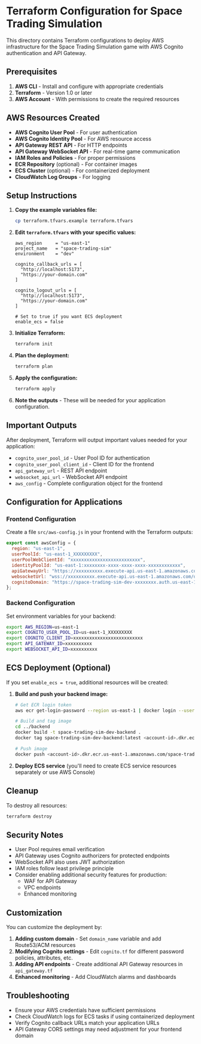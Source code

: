 # Terraform Configuration for Space Trading Simulation

This directory contains Terraform configurations to deploy AWS infrastructure for the Space Trading Simulation game with AWS Cognito authentication and API Gateway.

## Prerequisites

1. **AWS CLI** - Install and configure with appropriate credentials
2. **Terraform** - Version 1.0 or later
3. **AWS Account** - With permissions to create the required resources

## AWS Resources Created

- **AWS Cognito User Pool** - For user authentication
- **AWS Cognito Identity Pool** - For AWS resource access
- **API Gateway REST API** - For HTTP endpoints
- **API Gateway WebSocket API** - For real-time game communication
- **IAM Roles and Policies** - For proper permissions
- **ECR Repository** (optional) - For container images
- **ECS Cluster** (optional) - For containerized deployment
- **CloudWatch Log Groups** - For logging

## Setup Instructions

1. **Copy the example variables file:**
   ```bash
   cp terraform.tfvars.example terraform.tfvars
   ```

2. **Edit `terraform.tfvars` with your specific values:**
   ```hcl
   aws_region     = "us-east-1"
   project_name   = "space-trading-sim"
   environment    = "dev"
   
   cognito_callback_urls = [
     "http://localhost:5173",
     "https://your-domain.com"
   ]
   
   cognito_logout_urls = [
     "http://localhost:5173", 
     "https://your-domain.com"
   ]
   
   # Set to true if you want ECS deployment
   enable_ecs = false
   ```

3. **Initialize Terraform:**
   ```bash
   terraform init
   ```

4. **Plan the deployment:**
   ```bash
   terraform plan
   ```

5. **Apply the configuration:**
   ```bash
   terraform apply
   ```

6. **Note the outputs** - These will be needed for your application configuration.

## Important Outputs

After deployment, Terraform will output important values needed for your application:

- `cognito_user_pool_id` - User Pool ID for authentication
- `cognito_user_pool_client_id` - Client ID for the frontend
- `api_gateway_url` - REST API endpoint
- `websocket_api_url` - WebSocket API endpoint
- `aws_config` - Complete configuration object for the frontend

## Configuration for Applications

### Frontend Configuration

Create a file `src/aws-config.js` in your frontend with the Terraform outputs:

```javascript
export const awsConfig = {
  region: "us-east-1",
  userPoolId: "us-east-1_XXXXXXXXX",
  userPoolWebClientId: "xxxxxxxxxxxxxxxxxxxxxxxxxx", 
  identityPoolId: "us-east-1:xxxxxxxx-xxxx-xxxx-xxxx-xxxxxxxxxxxx",
  apiGatewayUrl: "https://xxxxxxxxxx.execute-api.us-east-1.amazonaws.com/dev",
  websocketUrl: "wss://xxxxxxxxxx.execute-api.us-east-1.amazonaws.com/dev",
  cognitoDomain: "https://space-trading-sim-dev-xxxxxxxx.auth.us-east-1.amazoncognito.com"
};
```

### Backend Configuration

Set environment variables for your backend:

```bash
export AWS_REGION=us-east-1
export COGNITO_USER_POOL_ID=us-east-1_XXXXXXXXX
export COGNITO_CLIENT_ID=xxxxxxxxxxxxxxxxxxxxxxxxxx
export API_GATEWAY_ID=xxxxxxxxxx
export WEBSOCKET_API_ID=xxxxxxxxxx
```

## ECS Deployment (Optional)

If you set `enable_ecs = true`, additional resources will be created:

1. **Build and push your backend image:**
   ```bash
   # Get ECR login token
   aws ecr get-login-password --region us-east-1 | docker login --username AWS --password-stdin <account-id>.dkr.ecr.us-east-1.amazonaws.com
   
   # Build and tag image
   cd ../backend
   docker build -t space-trading-sim-dev-backend .
   docker tag space-trading-sim-dev-backend:latest <account-id>.dkr.ecr.us-east-1.amazonaws.com/space-trading-sim-dev-backend:latest
   
   # Push image
   docker push <account-id>.dkr.ecr.us-east-1.amazonaws.com/space-trading-sim-dev-backend:latest
   ```

2. **Deploy ECS service** (you'll need to create ECS service resources separately or use AWS Console)

## Cleanup

To destroy all resources:

```bash
terraform destroy
```

## Security Notes

- User Pool requires email verification
- API Gateway uses Cognito authorizers for protected endpoints
- WebSocket API also uses JWT authorization
- IAM roles follow least privilege principle
- Consider enabling additional security features for production:
  - WAF for API Gateway
  - VPC endpoints
  - Enhanced monitoring

## Customization

You can customize the deployment by:

1. **Adding custom domain** - Set `domain_name` variable and add Route53/ACM resources
2. **Modifying Cognito settings** - Edit `cognito.tf` for different password policies, attributes, etc.
3. **Adding API endpoints** - Create additional API Gateway resources in `api_gateway.tf`
4. **Enhanced monitoring** - Add CloudWatch alarms and dashboards

## Troubleshooting

- Ensure your AWS credentials have sufficient permissions
- Check CloudWatch logs for ECS tasks if using containerized deployment
- Verify Cognito callback URLs match your application URLs
- API Gateway CORS settings may need adjustment for your frontend domain
